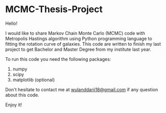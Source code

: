 # MCMC-Thesis-Project

Hello!

I would like to share Markov Chain Monte Carlo (MCMC) code with Metropolis Hastings algorithm using Python programming language to fitting the rotation curve of galaxies. This code are written to finish my last project to get Bachelor and Master Degree from my institute last year. 

To run this code you need the following packages:
1. numpy
2. scipy
3. matplotlib (optional)

Don't hesitate to contact me at wulanddarii18@gmail.com if any question about this code.

Enjoy it!

